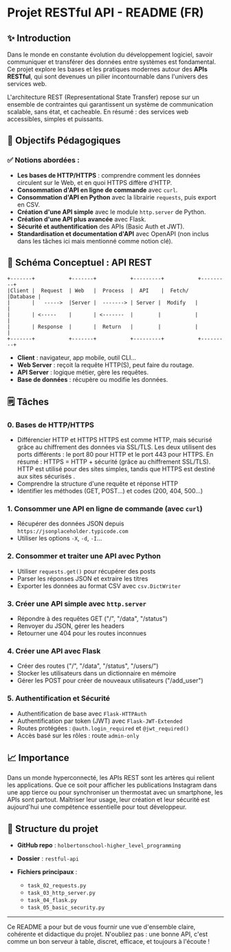 # Projet RESTful API - README (FR)

## ✨ Introduction

Dans le monde en constante évolution du développement logiciel, savoir communiquer et transférer des données entre systèmes est fondamental. Ce projet explore les bases et les pratiques modernes autour des **APIs RESTful**, qui sont devenues un pilier incontournable dans l'univers des services web.

L'architecture REST (Representational State Transfer) repose sur un ensemble de contraintes qui garantissent un système de communication scalable, sans état, et cacheable. En résumé : des services web accessibles, simples et puissants.

## 🔧 Objectifs Pédagogiques

### ✅ Notions abordées :

* **Les bases de HTTP/HTTPS** : comprendre comment les données circulent sur le Web, et en quoi HTTPS diffère d'HTTP.
* **Consommation d'API en ligne de commande** avec `curl`.
* **Consommation d'API en Python** avec la librairie `requests`, puis export en CSV.
* **Création d'une API simple** avec le module `http.server` de Python.
* **Création d'une API plus avancée** avec Flask.
* **Sécurité et authentification** des APIs (Basic Auth et JWT).
* **Standardisation et documentation d'API** avec OpenAPI (non inclus dans les tâches ici mais mentionné comme notion clé).

## 🤖 Schéma Conceptuel : API REST

```
+-------+           +-------+           +---------+           +---------+
|Client |  Request  | Web   |  Process  |  API    |  Fetch/   |Database |
|       |   ----->  |Server |  -------> | Server |  Modify   |         |
|       | <-----    |       | <-------  |        |           |         |
|       | Response  |       |  Return   |        |           |         |
+-------+           +-------+           +---------+           +---------+
```

* **Client** : navigateur, app mobile, outil CLI...
* **Web Server** : reçoit la requête HTTP(S), peut faire du routage.
* **API Server** : logique métier, gère les requêtes.
* **Base de données** : récupère ou modifie les données.

## 🗒️ Tâches

### 0. Bases de HTTP/HTTPS

* Différencier HTTP et HTTPS
   HTTPS est comme HTTP, mais sécurisé grâce au chiffrement des données via SSL/TLS. Les deux utilisent des ports différents : le port 80 pour HTTP et le port 443 pour HTTPS.
  En résumé : HTTPS = HTTP + sécurité (grâce au chiffrement SSL/TLS).
  HTTP est utilisé pour des sites simples, tandis que HTTPS est destiné aux sites sécurisés .
* Comprendre la structure d'une requête et réponse HTTP
* Identifier les méthodes (GET, POST...) et codes (200, 404, 500...)

### 1. Consommer une API en ligne de commande (avec `curl`)

* Récupérer des données JSON depuis `https://jsonplaceholder.typicode.com`
* Utiliser les options `-X`, `-d`, `-I`...

### 2. Consommer et traiter une API avec Python

* Utiliser `requests.get()` pour récupérer des posts
* Parser les réponses JSON et extraire les titres
* Exporter les données au format CSV avec `csv.DictWriter`

### 3. Créer une API simple avec `http.server`

* Répondre à des requêtes GET ("/", "/data", "/status")
* Renvoyer du JSON, gérer les headers
* Retourner une 404 pour les routes inconnues

### 4. Créer une API avec Flask

* Créer des routes ("/", "/data", "/status", "/users/<username>")
* Stocker les utilisateurs dans un dictionnaire en mémoire
* Gérer les POST pour créer de nouveaux utilisateurs ("/add\_user")

### 5. Authentification et Sécurité

* Authentification de base avec `Flask-HTTPAuth`
* Authentification par token (JWT) avec `Flask-JWT-Extended`
* Routes protégées : `@auth.login_required` et `@jwt_required()`
* Accès basé sur les rôles : route `admin-only`

## 📈 Importance

Dans un monde hyperconnecté, les APIs REST sont les artères qui relient les applications. Que ce soit pour afficher les publications Instagram dans une app tierce ou pour synchroniser un thermostat avec un smartphone, les APIs sont partout. Maîtriser leur usage, leur création et leur sécurité est aujourd'hui une compétence essentielle pour tout développeur.

## 📄 Structure du projet

* **GitHub repo** : `holbertonschool-higher_level_programming`
* **Dossier** : `restful-api`
* **Fichiers principaux** :

  * `task_02_requests.py`
  * `task_03_http_server.py`
  * `task_04_flask.py`
  * `task_05_basic_security.py`

---

Ce README a pour but de vous fournir une vue d'ensemble claire, cohérente et didactique du projet. N'oubliez pas : une bonne API, c'est comme un bon serveur à table, discret, efficace, et toujours à l'écoute !
